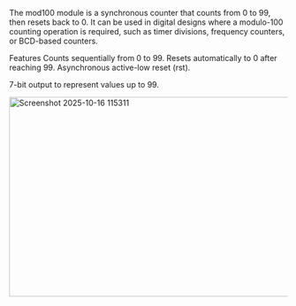 The mod100 module is a synchronous counter that counts from 0 to 99, then resets back to 0. It can be used in digital designs where a modulo-100 counting operation is required, such as timer divisions, frequency counters, or BCD-based counters.

Features
Counts sequentially from 0 to 99.
Resets automatically to 0 after reaching 99.
Asynchronous active-low reset (rst).

7-bit output to represent values up to 99.

<img width="1826" height="361" alt="Screenshot 2025-10-16 115311" src="https://github.com/user-attachments/assets/8943d8fd-5ecb-4d3a-9f28-543939acf389" />
